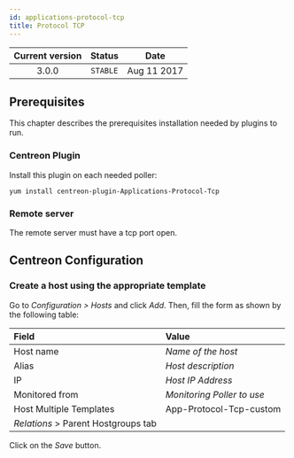 ```yaml
---
id: applications-protocol-tcp
title: Protocol TCP
---
```


| Current version | Status | Date |
| :-: | :-: | :-: |
| 3.0.0 | `STABLE` | Aug 11 2017 |

## Prerequisites

This chapter describes the prerequisites installation needed by plugins to run.

### Centreon Plugin

Install this plugin on each needed poller:

``` shell
yum install centreon-plugin-Applications-Protocol-Tcp
```

### Remote server

The remote server must have a tcp port open.

## Centreon Configuration

### Create a host using the appropriate template

Go to *Configuration \> Hosts* and click *Add*. Then, fill the form as shown by the following table:

| Field                                | Value                      |
| :----------------------------------- | :------------------------- |
| Host name                            | *Name of the host*         |
| Alias                                | *Host description*         |
| IP                                   | *Host IP Address*          |
| Monitored from                       | *Monitoring Poller to use* |
| Host Multiple Templates              | App-Protocol-Tcp-custom    |
| *Relations* \> Parent Hostgroups tab |                            |

Click on the *Save* button.


